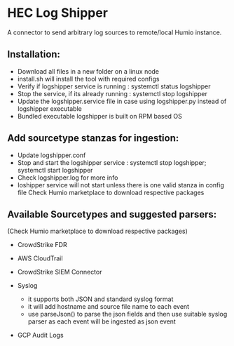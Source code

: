 # HEC Log Shipper 
A connector to send arbitrary log sources to remote/local Humio instance.

## Installation:
- Download all files in a new folder on a linux node 
- install.sh will install the tool with required configs 
- Verify if logshipper service is running : systemctl status logshipper 
- Stop the service, if its already running : systemctl stop logshipper 
- Update the logshipper.service file in case using logshipper.py instead of logshipper executable
- Bundled executable logshipper is built on RPM based OS

## Add sourcetype stanzas for ingestion: 
- Update logshipper.conf 
- Stop and start the logshipper service : systemctl stop logshipper; systemctl start logshipper 
- Check logshipper.log for more info
- loshipper service will not start unless there is one valid stanza in config file
 Check Humio marketplace to download respective packages

## Available Sourcetypes and suggested parsers:
(Check Humio marketplace to download respective packages)

- CrowdStrike FDR 

- AWS CloudTrail

- CrowdStrike SIEM Connector

- Syslog
    - it supports both JSON and standard syslog format
    - it will add hostname and source file name to each event
    - use parseJson() to parse the json fields and then use suitable syslog parser as each event will be ingested as json event

- GCP Audit Logs



